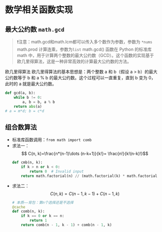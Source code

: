 # 数学相关函数实现
## 最大公约数 `math.gcd`
> ❗️注意：math.gcd和math.lcm都可以传入多个数作为参数，参数为 `*nums`
> math.prod 计算连乘，参数为`list` 
math.gcd() 函数在 Python 的标准库 math 中，用于计算两个整数的最大公约数（GCD）。这个函数的实现基于欧几里得算法，这是一种非常高效的计算最大公约数的方法。

欧几里得算法
欧几里得算法的基本思想是：两个整数 a 和 b（假设 a > b）的最大公约数等于 b 和 a % b 的最大公约数。这个过程可以一直重复，直到 b 变为 0，此时的 a 就是最大公约数。
```python
def gcd(a, b):
    while b != 0:
        a, b = b, a % b
    return abs(a)
# a = m*d; b = c*d

```

## 组合数算法
* 标准库函数调用：`from math import comb`
* 求法一：
    $$ C(n, k)=\frac{n*(n-1)\dots (n-k+1)}{k!}= \frac{n!}{k!(n-k)!}$$
    ```python
    def cmb(n, k):
        if k > n or k < 0:
            return 0  # Invalid input
        return math.factorial(n) // (math.factorial(k) * math.factorial(n - k))

    ```
* 求法二：
    $$C(n,k)=C(n-1, k-1)+C(n-1, k)$$
    ```python
    # 本质——背包：第n个选择还是不选择
    @cache
    def comb(n, k):
        if k == 0 or k == n:
            return 1
        return comb(n - 1, k - 1) + comb(n - 1, k)
    ```